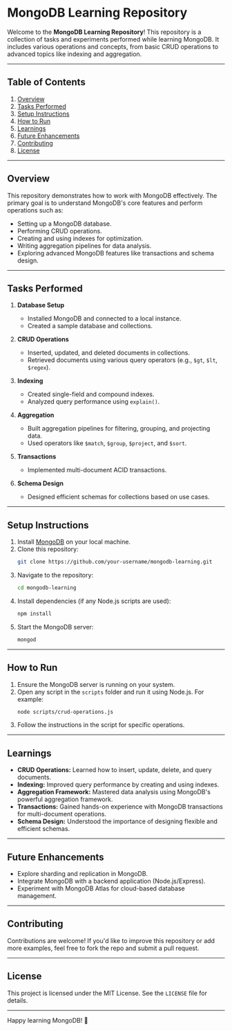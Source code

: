 # MongoDB Learning Repository

Welcome to the **MongoDB Learning Repository**! This repository is a collection of tasks and experiments performed while learning MongoDB. It includes various operations and concepts, from basic CRUD operations to advanced topics like indexing and aggregation.

---

## Table of Contents

1. [Overview](#overview)
2. [Tasks Performed](#tasks-performed)
3. [Setup Instructions](#setup-instructions)
4. [How to Run](#how-to-run)
5. [Learnings](#learnings)
6. [Future Enhancements](#future-enhancements)
7. [Contributing](#contributing)
8. [License](#license)

---

## Overview

This repository demonstrates how to work with MongoDB effectively. The primary goal is to understand MongoDB's core features and perform operations such as:

- Setting up a MongoDB database.
- Performing CRUD operations.
- Creating and using indexes for optimization.
- Writing aggregation pipelines for data analysis.
- Exploring advanced MongoDB features like transactions and schema design.

---

## Tasks Performed

1. **Database Setup**
   - Installed MongoDB and connected to a local instance.
   - Created a sample database and collections.

2. **CRUD Operations**
   - Inserted, updated, and deleted documents in collections.
   - Retrieved documents using various query operators (e.g., `$gt`, `$lt`, `$regex`).

3. **Indexing**
   - Created single-field and compound indexes.
   - Analyzed query performance using `explain()`.

4. **Aggregation**
   - Built aggregation pipelines for filtering, grouping, and projecting data.
   - Used operators like `$match`, `$group`, `$project`, and `$sort`.

5. **Transactions**
   - Implemented multi-document ACID transactions.

6. **Schema Design**
   - Designed efficient schemas for collections based on use cases.

---

## Setup Instructions

1. Install [MongoDB](https://www.mongodb.com/try/download/community) on your local machine.
2. Clone this repository:
   ```bash
   git clone https://github.com/your-username/mongodb-learning.git
   ```
3. Navigate to the repository:
   ```bash
   cd mongodb-learning
   ```
4. Install dependencies (if any Node.js scripts are used):
   ```bash
   npm install
   ```
5. Start the MongoDB server:
   ```bash
   mongod
   ```

---

## How to Run

1. Ensure the MongoDB server is running on your system.
2. Open any script in the `scripts` folder and run it using Node.js. For example:
   ```bash
   node scripts/crud-operations.js
   ```
3. Follow the instructions in the script for specific operations.

---

## Learnings

- **CRUD Operations:** Learned how to insert, update, delete, and query documents.
- **Indexing:** Improved query performance by creating and using indexes.
- **Aggregation Framework:** Mastered data analysis using MongoDB's powerful aggregation framework.
- **Transactions:** Gained hands-on experience with MongoDB transactions for multi-document operations.
- **Schema Design:** Understood the importance of designing flexible and efficient schemas.

---

## Future Enhancements

- Explore sharding and replication in MongoDB.
- Integrate MongoDB with a backend application (Node.js/Express).
- Experiment with MongoDB Atlas for cloud-based database management.

---

## Contributing

Contributions are welcome! If you'd like to improve this repository or add more examples, feel free to fork the repo and submit a pull request.

---

## License

This project is licensed under the MIT License. See the `LICENSE` file for details.

---

Happy learning MongoDB! :rocket:
